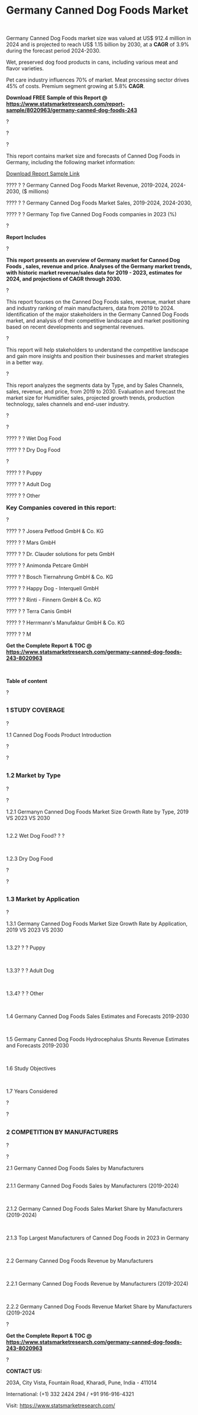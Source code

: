 <h1>Germany Canned Dog Foods Market</h1><br/><p>Germany Canned Dog Foods market size was valued at US$ 912.4 million in 2024 and is projected to reach US$ 1.15 billion by 2030, at a <strong>CAGR</strong> of 3.9% during the forecast period 2024-2030.</p>
 
 
 
 <p>Wet, preserved dog food products in cans, including various meat and flavor varieties.</p>
 
 
 
 <p>Pet care industry influences 70% of market. Meat processing sector drives 45% of costs. Premium segment growing at 5.8% <strong>CAGR</strong>.</p>
 
 
 
 <div><b>Download FREE Sample of this Report @ <a href="https://www.statsmarketresearch.com/download-free-sample/8020963/germany-canned-dog-foods-243">https://www.statsmarketresearch.com/report-sample/8020963/germany-canned-dog-foods-243</a></b></div>
 
 
 
 <p>? </p>
 
 
 
 <p>? </p>
 
 
 
 <p>? </p>
 
 
 
 <p>This report contains market size and forecasts of Canned Dog Foods in Germany, including the following market information:</p>
 
 
 
 <p><a href="https://www.statsmarketresearch.com/download-free-sample/8020963/germany-canned-dog-foods-243">Download Report Sample Link</a></p>
 
 
 
 <p>???? ? ? Germany Canned Dog Foods Market Revenue, 2019-2024, 2024-2030, ($ millions)</p>
 
 
 
 <p>???? ? ? Germany Canned Dog Foods Market Sales, 2019-2024, 2024-2030,</p>
 
 
 
 <p>???? ? ? Germany Top five Canned Dog Foods companies in 2023 (%)</p>
 
 
 
 <p>? </p>
 
 
 
 <p><strong>Report Includes</strong></p>
 
 
 
 <p>? </p>
 
 
 
 <p><strong>This report presents an overview of Germany market for Canned Dog Foods , sales, revenue and price. Analyses of the Germany market trends, with historic market revenue/sales data for 2019 - 2023, estimates for 2024, and projections of <strong>CAGR</strong> through 2030.</strong></p>
 
 
 
 <p>? </p>
 
 
 
 <p>This report focuses on the Canned Dog Foods sales, revenue, market share and industry ranking of main manufacturers, data from 2019 to 2024. Identification of the major stakeholders in the Germany Canned Dog Foods market, and analysis of their competitive landscape and market positioning based on recent developments and segmental revenues.</p>
 
 
 
 <p>? </p>
 
 
 
 <p>This report will help stakeholders to understand the competitive landscape and gain more insights and position their businesses and market strategies in a better way.</p>
 
 
 
 <p>? </p>
 
 
 
 <p>This report analyzes the segments data by Type, and by Sales Channels, sales, revenue, and price, from 2019 to 2030. Evaluation and forecast the market size for Humidifier sales, projected growth trends, production technology, sales channels and end-user industry.</p>
 
 
 
 <p>? </p>
 
 
 
 <p>? </p>
 
 
 
 <p>???? ? ? Wet Dog Food</p>
 
 
 
 <p>???? ? ? Dry Dog Food</p>
 
 
 
 <p>? </p>
 
 
 
 <p>???? ? ? Puppy</p>
 
 
 
 <p>???? ? ? Adult Dog</p>
 
 
 
 <p>???? ? ? Other</p>
 
 
 
 <p><span style="font-size:16px"><strong>Key Companies covered in this report:</strong></span></p>
 
 
 
 <p>? </p>
 
 
 
 <p>???? ? ? Josera Petfood GmbH & Co. KG</p>
 
 
 
 <p>???? ? ? Mars GmbH</p>
 
 
 
 <p>???? ? ? Dr. Clauder solutions for pets GmbH</p>
 
 
 
 <p>???? ? ? Animonda Petcare GmbH</p>
 
 
 
 <p>???? ? ? Bosch Tiernahrung GmbH & Co. KG</p>
 
 
 
 <p>???? ? ? Happy Dog - Interquell GmbH</p>
 
 
 
 <p>???? ? ? Rinti - Finnern GmbH & Co. KG</p>
 
 
 
 <p>???? ? ? Terra Canis GmbH</p>
 
 
 
 <p>???? ? ? Herrmann&#39;s Manufaktur GmbH & Co. KG</p>
 
 
 
 <p>???? ? ? M</p>
 
 
 
 <div><b>Get the Complete Report & TOC @ <a href="https://www.statsmarketresearch.com/germany-canned-dog-foods-243-8020963">https://www.statsmarketresearch.com/germany-canned-dog-foods-243-8020963</a></b></div>
 
 
 
 <p><br />
 
 <b>Table of content</b></p>
 
 
 
 <p>? </p>
 
 
 
 <h2><span style="font-size:16px"><strong>1 STUDY COVERAGE</strong></span></h2>
 
 
 
 <p>? </p>
 
 
 
 <p>1.1 Canned Dog Foods Product Introduction</p>
 
 
 
 <p>? </p>
 
 
 
 <p>? </p>
 
 
 
 <h2><span style="font-size:16px"><strong>1.2 Market by Type</strong></span></h2>
 
 
 
 <p>? </p>
 
 
 
 <p>? </p>
 
 
 
 <p>1.2.1 Germanyn Canned Dog Foods Market Size Growth Rate by Type, 2019 VS 2023 VS 2030<br />
 
 <br />
 
 1.2.2 Wet Dog Food? ? ? <br />
 
 <br />
 
 1.2.3 Dry Dog Food<br />
 
 ? </p>
 
 
 
 <p>? </p>
 
 
 
 <h2><span style="font-size:16px"><strong>1.3 Market by Application</strong></span></h2>
 
 
 
 <p>? </p>
 
 
 
 <p>1.3.1 Germany Canned Dog Foods Market Size Growth Rate by Application, 2019 VS 2023 VS 2030<br />
 
 <br />
 
 1.3.2? ? ? Puppy<br />
 
 <br />
 
 1.3.3? ? ? Adult Dog<br />
 
 <br />
 
 1.3.4? ? ? Other<br />
 
 <br />
 
 1.4 Germany Canned Dog Foods Sales Estimates and Forecasts 2019-2030<br />
 
 <br />
 
 1.5 Germany Canned Dog Foods Hydrocephalus Shunts Revenue Estimates and Forecasts 2019-2030<br />
 
 <br />
 
 1.6 Study Objectives<br />
 
 <br />
 
 1.7 Years Considered</p>
 
 
 
 <p>? </p>
 
 
 
 <p>? </p>
 
 
 
 <h2><span style="font-size:16px"><strong>2 COMPETITION BY MANUFACTURERS</strong></span></h2>
 
 
 
 <p>? </p>
 
 
 
 <p>? </p>
 
 
 
 <p>2.1 Germany Canned Dog Foods Sales by Manufacturers<br />
 
 <br />
 
 2.1.1 Germany Canned Dog Foods Sales by Manufacturers (2019-2024)<br />
 
 <br />
 
 2.1.2 Germany Canned Dog Foods Sales Market Share by Manufacturers (2019-2024)<br />
 
 <br />
 
 2.1.3 Top Largest Manufacturers of Canned Dog Foods in 2023 in Germany<br />
 
 <br />
 
 2.2 Germany Canned Dog Foods Revenue by Manufacturers<br />
 
 <br />
 
 2.2.1 Germany Canned Dog Foods Revenue by Manufacturers (2019-2024)<br />
 
 <br />
 
 2.2.2 Germany Canned Dog Foods Revenue Market Share by Manufacturers (2019-2024</p>
 
 
 
 <p>? </p>
 
 
 
 <div><b>Get the Complete Report & TOC @ <a href="https://www.statsmarketresearch.com/germany-canned-dog-foods-243-8020963">https://www.statsmarketresearch.com/germany-canned-dog-foods-243-8020963</a></b></div>
 
 
 
 <p>? </p>
 
 
 
 <p><b>CONTACT US:</b><br />
 
 203A, City Vista, Fountain Road, Kharadi, Pune, India - 411014<br />
 
 International: (+1) 332 2424 294 / +91 916-916-4321<br />
 
 Visit: <a href="https://www.statsmarketresearch.com/">https://www.statsmarketresearch.com/</a></p>